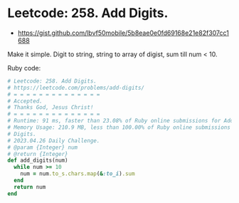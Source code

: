 # Leetcode: 258. Add Digits.

- https://gist.github.com/lbvf50mobile/5b8eae0e0fd69168e21e82f307cc1688

Make it simple. Digit to string, string to array of digist, sum till num < 10.

Ruby code:
```Ruby
# Leetcode: 258. Add Digits.
# https://leetcode.com/problems/add-digits/
# = = = = = = = = = = = = = =
# Accepted.
# Thanks God, Jesus Christ!
# = = = = = = = = = = = = = =
# Runtime: 91 ms, faster than 23.08% of Ruby online submissions for Add Digits.
# Memory Usage: 210.9 MB, less than 100.00% of Ruby online submissions for Add
# Digits.
# 2023.04.26 Daily Challenge.
# @param {Integer} num
# @return {Integer}
def add_digits(num)
  while num >= 10
    num = num.to_s.chars.map(&:to_i).sum
  end
  return num
end
```
